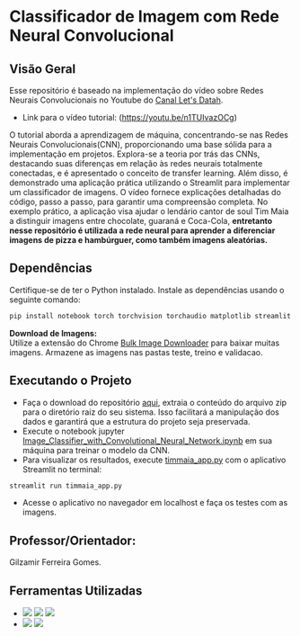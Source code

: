 # Classificador de Imagem com Rede Neural Convolucional

## Visão Geral
Esse repositório é baseado na implementação do vídeo sobre Redes Neurais Convolucionais no Youtube do [Canal Let's Datah](https://www.youtube.com/@letsdataAI).

- Link para o vídeo tutorial: (https://youtu.be/n1TUIvazOCg)

O tutorial aborda a aprendizagem de máquina, concentrando-se nas Redes Neurais Convolucionais(CNN), proporcionando uma base sólida para a implementação em projetos. Explora-se a teoria por trás das CNNs, destacando suas diferenças em relação às redes neurais totalmente conectadas, e é apresentado o conceito de transfer learning. Além disso, é demonstrado uma aplicação prática utilizando o Streamlit para implementar um classificador de imagens. O vídeo fornece explicações detalhadas do código, passo a passo, para garantir uma compreensão completa. No exemplo prático, a aplicação visa ajudar o lendário cantor de soul Tim Maia a distinguir imagens entre chocolate, guaraná e Coca-Cola, **entretanto nesse repositório é utilizada a rede neural para aprender a diferenciar imagens de pizza e hambúrguer, como também imagens aleatórias.**

## Dependências

Certifique-se de ter o Python instalado. Instale as dependências usando o seguinte comando:

```bash
pip install notebook torch torchvision torchaudio matplotlib streamlit
```

**Download de Imagens:**<br>
Utilize a extensão do Chrome [Bulk Image Downloader](https://chrome.google.com/webstore/detail/bulk-image-downloader/lamfengpphafgjdgacmmnpakdphmjlji?hl=en) para baixar muitas imagens. Armazene as imagens nas pastas teste, treino e validacao.

## Executando o Projeto
- Faça o download do repositório [aqui](https://github.com/AlessandroVasconcelos/Classificador-de-Imagem-com-Rede-Neural-Convolucional/archive/refs/heads/main.zip), extraia o conteúdo do arquivo zip para o diretório raiz do seu sistema. Isso facilitará a manipulação dos dados e garantirá que a estrutura do projeto seja preservada.
- Execute o notebook jupyter [Image_Classifier_with_Convolutional_Neural_Network.ipynb](https://github.com/AlessandroVasconcelos/Classificador-de-Imagem-com-Rede-Neural-Convolucional/blob/41aab81b1b7f957ca3b12d02c90358b1f1f43641/Image_Classifier_with_Convolutional_Neural_Network.ipynb) em sua máquina para treinar o modelo da CNN.<br>
- Para visualizar os resultados, execute [timmaia_app.py](https://github.com/AlessandroVasconcelos/Classificador-de-Imagem-com-Rede-Neural-Convolucional/blob/e82bec10679771c7ef445058ffa702052cf724dd/timmaia_app.py) com o aplicativo Streamlit no terminal:
```bash
streamlit run timmaia_app.py
```
- Acesse o aplicativo no navegador em localhost e faça os testes com as imagens.


## Professor/Orientador:
Gilzamir Ferreira Gomes.

## Ferramentas Utilizadas

- <a href ="https://colab.google/"><img src="https://img.shields.io/badge/google_colab-F9AB00?style=for-the-badge&logo=googlecolab&logoColor=white"></a>
<a href ="https://docs.anaconda.com/ae-notebooks/user-guide/basic-tasks/apps/jupyter/index.html"><img src="https://img.shields.io/badge/jupyter-%23FA0F00.svg?style=for-the-badge&logo=jupyter&logoColor=white"></a>
<a href ="https://www.anaconda.com/download"><img src="https://img.shields.io/badge/Anaconda-%2344A833.svg?style=for-the-badge&logo=anaconda&logoColor=white"></a>
- <a href = "https://code.visualstudio.com/"><img src="https://img.shields.io/badge/-Visual%20Studio%20Code-%23333?style=for-the-badge&logo=visual-studio-code&logoColor=%22red%22%20arget=%22_blank"></a>
<a href = "https://www.python.org/"><img src="https://img.shields.io/badge/Python-14354C?style=for-the-badge&logo=python&logoColor=white"></a>
